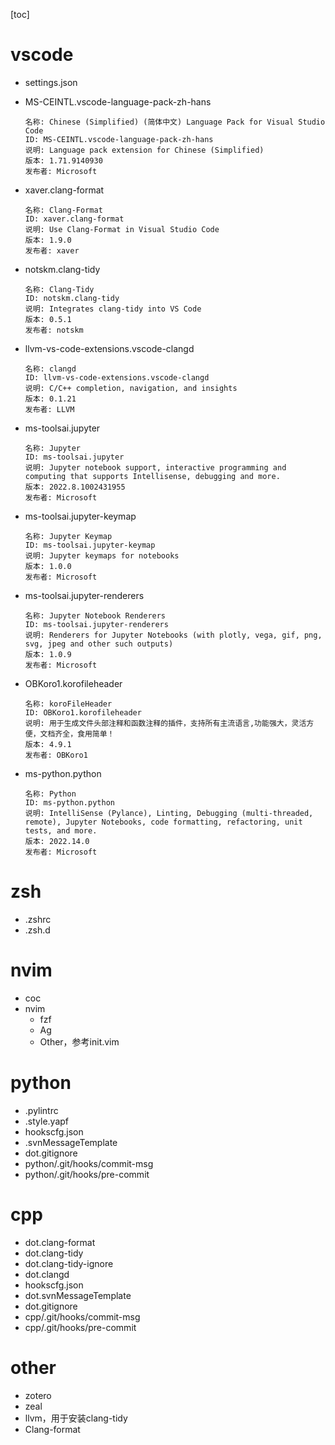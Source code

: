 [toc]

# vscode

- settings.json

- MS-CEINTL.vscode-language-pack-zh-hans

  ```
  名称: Chinese (Simplified) (简体中文) Language Pack for Visual Studio Code
  ID: MS-CEINTL.vscode-language-pack-zh-hans
  说明: Language pack extension for Chinese (Simplified)
  版本: 1.71.9140930
  发布者: Microsoft
  ```

- xaver.clang-format

  ```
  名称: Clang-Format
  ID: xaver.clang-format
  说明: Use Clang-Format in Visual Studio Code
  版本: 1.9.0
  发布者: xaver
  ```

- notskm.clang-tidy

  ```
  名称: Clang-Tidy
  ID: notskm.clang-tidy
  说明: Integrates clang-tidy into VS Code
  版本: 0.5.1
  发布者: notskm
  ```

- llvm-vs-code-extensions.vscode-clangd

  ```
  名称: clangd
  ID: llvm-vs-code-extensions.vscode-clangd
  说明: C/C++ completion, navigation, and insights
  版本: 0.1.21
  发布者: LLVM
  ```

- ms-toolsai.jupyter

  ```
  名称: Jupyter
  ID: ms-toolsai.jupyter
  说明: Jupyter notebook support, interactive programming and computing that supports Intellisense, debugging and more.
  版本: 2022.8.1002431955
  发布者: Microsoft
  ```

- ms-toolsai.jupyter-keymap

  ```
  名称: Jupyter Keymap
  ID: ms-toolsai.jupyter-keymap
  说明: Jupyter keymaps for notebooks
  版本: 1.0.0
  发布者: Microsoft
  ```

- ms-toolsai.jupyter-renderers

  ```
  名称: Jupyter Notebook Renderers
  ID: ms-toolsai.jupyter-renderers
  说明: Renderers for Jupyter Notebooks (with plotly, vega, gif, png, svg, jpeg and other such outputs)
  版本: 1.0.9
  发布者: Microsoft
  ```

- OBKoro1.korofileheader

  ```
  名称: koroFileHeader
  ID: OBKoro1.korofileheader
  说明: 用于生成文件头部注释和函数注释的插件，支持所有主流语言,功能强大，灵活方便，文档齐全，食用简单！
  版本: 4.9.1
  发布者: OBKoro1
  ```

- ms-python.python

  ```
  名称: Python
  ID: ms-python.python
  说明: IntelliSense (Pylance), Linting, Debugging (multi-threaded, remote), Jupyter Notebooks, code formatting, refactoring, unit tests, and more.
  版本: 2022.14.0
  发布者: Microsoft
  ```

# zsh

- .zshrc
- .zsh.d

# nvim

- coc
- nvim
  - fzf
  - Ag
  - Other，参考init.vim


# python

- .pylintrc
- .style.yapf
- hookscfg.json
- .svnMessageTemplate
- dot.gitignore
- python/.git/hooks/commit-msg
- python/.git/hooks/pre-commit

# cpp

- dot.clang-format
- dot.clang-tidy
- dot.clang-tidy-ignore
- dot.clangd
- hookscfg.json
- dot.svnMessageTemplate
- dot.gitignore
- cpp/.git/hooks/commit-msg
- cpp/.git/hooks/pre-commit

# other

- zotero
- zeal
- llvm，用于安装clang-tidy
- Clang-format
